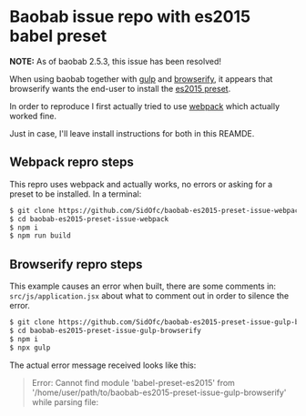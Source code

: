 # Baobab issue repo with es2015 babel preset

**NOTE:** As of baobab 2.5.3, this issue has been resolved!

When using baobab together with [gulp](https://www.npmjs.com/package/gulp) and [browserify](https://www.npmjs.com/package/browserify),
it appears that browserify wants the end-user to install the [es2015 preset](https://www.npmjs.com/package/babel-preset-es2015).

In order to reproduce I first actually tried to use [webpack](https://github.com/SidOfc/baobab-es2015-preset-issue-webpack)
which actually worked fine.

Just in case, I'll leave install instructions for both in this REAMDE.

## Webpack repro steps

This repro uses webpack and actually works, no errors or asking for a preset to be installed.
In a terminal:

```bash
$ git clone https://github.com/SidOfc/baobab-es2015-preset-issue-webpack
$ cd baobab-es2015-preset-issue-webpack
$ npm i
$ npm run build
```

## Browserify repro steps

This example causes an error when built, there are some comments in: `src/js/application.jsx`
about what to comment out in order to silence the error.

```bash
$ git clone https://github.com/SidOfc/baobab-es2015-preset-issue-gulp-browserify
$ cd baobab-es2015-preset-issue-gulp-browserify
$ npm i
$ npx gulp
```

The actual error message received looks like this:

> Error: Cannot find module 'babel-preset-es2015' from '/home/user/path/to/baobab-es2015-preset-issue-gulp-browserify' while parsing file:

